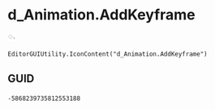 # d_Animation.AddKeyframe
![](/img/d_Animation.AddKeyframe.png)

``` CSharp
EditorGUIUtility.IconContent("d_Animation.AddKeyframe")
```
## GUID
```
-5868239735812553188
```
